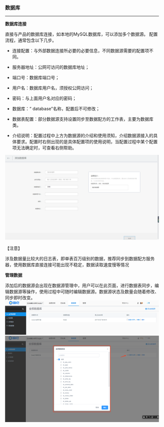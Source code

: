 ### **数据库**

---

**数据库连接**

直接与产品的数据库连接，如本地的MySQL数据库，可以添加多个数据源。
配置流程，通常包含以下几步。

* 连接配置：与外部数据连接所必要的必要信息，不同数据源需要的配置项不同。

* 服务器地址：公网可访问的数据库地址；

* 端口号：数据库端口号；

* 用户名：数据库用户名，须授权公网访问；

* 密码：与上面用户名对应的密码；

* 数据库：“ database”名称，配置后不可修改；

* 数据表配置：部分数据源支持设置同步至数据配方的工作表，主要为数据库类。

* 介绍说明：配置过程中上方为数据源的介绍和使用须知，介绍数据源接入的具体要求。配置时右侧出现的是具体配置项的使用说明，当配置过程中某个配置项无法确定时，可查看右侧帮助。

![](/assets/添加数据库.png)

【注意】

涉及数据量比较大的日志表，即单表百万级别的数据，推荐同步到数据配方服务器，使用数据库直接连接可能出现不稳定，数据读取速度慢等情况
 
 

**管理数据**

添加后的数据源会出现在数据源管理中，用户可以在此页面，进行数据表同步，编辑数据源等操作，使用过程中可随时编辑数据源。数据源状态及数量会随着修改、同步即时改变。
![](/assets/数据源管理.png)
![](/assets/同步数据表.png)